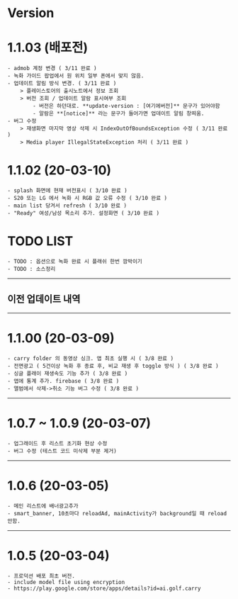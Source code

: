 # Version
# 1.1.03 (배포전)
    - admob 계정 변경 ( 3/11 완료 )
    - 녹화 가이드 팝업에서 원 위치 일부 폰에서 맞지 않음.
    - 업데이트 알림 방식 변경. ( 3/11 완료 )
        > 플레이스토어의 출시노트에서 정보 조회
        > 버전 조회 / 업데이트 알람 표시여부 조회 
            - 버전은 하던대로. **update-version : [여기에버전]** 문구가 있어야함
            - 알람은 **[notice]** 라는 문구가 들어가면 업데이트 알림 창띄움.
    - 버그 수정
        > 재생화면 마지막 영상 삭제 시 IndexOutOfBoundsException 수정 ( 3/11 완료 )
        > Media player IllegalStateException 처리 ( 3/11 완료 )


# 1.1.02 (20-03-10)
    - splash 화면에 현재 버전표시 ( 3/10 완료 )
    - S20 또는 LG 에서 녹화 시 RGB 값 오류 수정 ( 3/10 완료 )
    - main list 당겨서 refresh ( 3/10 완료 )
    - "Ready" 여성/남성 목소리 추가. 설정화면 ( 3/10 완료 )

# TODO LIST
    
    - TODO : 옵션으로 녹화 완료 시 플래쉬 한번 깜박이기
    - TODO : 소스정리 
    
---
## 이전 업데이트 내역
---

# 1.1.00 (20-03-09)
    - carry folder 의 동영상 싱크. 앱 최초 실행 시 ( 3/8 완료 )
    - 전면광고 ( 5건이상 녹화 후 종료 후, 비교 재생 후 toggle 방식 ) ( 3/8 완료 )
    - 싱글 플래이 재생속도 기능 추가 ( 3/8 완료 )
    - 앱에 통계 추가. firebase ( 3/8 완료 )
    - 앨범에서 삭제->취소 기능 버그 수정 ( 3/8 완료 )
    
---

# 1.0.7 ~ 1.0.9 (20-03-07)
    - 업그래이드 후 리스트 초기화 현상 수정
    - 버그 수정 (테스트 코드 미삭제 부분 제거)
    
---

# 1.0.6 (20-03-05)
    - 메인 리스트에 배너광고추가
    - smart_banner, 10초마다 reloadAd, mainActivity가 background일 때 reload 안함.
    
---

# 1.0.5 (20-03-04)
    - 프로덕션 배포 최초 버전.
    - include model file using encryption
    - https://play.google.com/store/apps/details?id=ai.golf.carry


    


    
    
